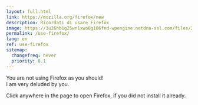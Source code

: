 ```yaml
---
layout: full.html
link: https://mozilla.org/firefox/new
description: Ricordati di usare Firefox
image: https://3u26hb1g25wn1xwo8g186fnd-wpengine.netdna-ssl.com/files/2019/10/Fx-Browser-icon-fullColor.svg
permalink: /use-firefox/
lang: en
ref: use-firefox
sitemap:
  changefreq: never
  priority: 0.1
---
```

You are not using Firefox as you should!  
I am very deluded by you.

Click anywhere in the page to open Firefox, if you did not install it already.